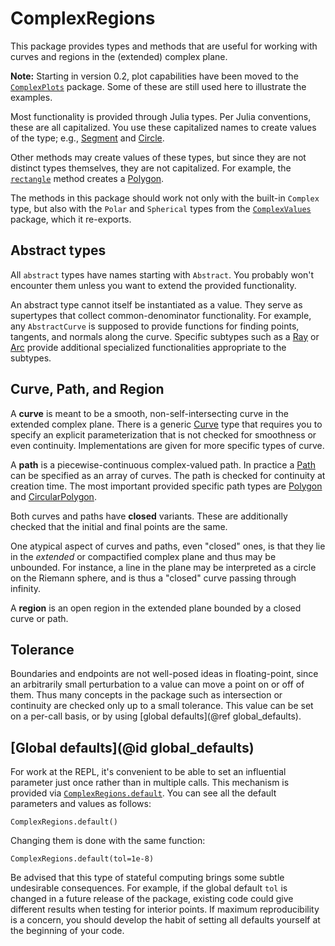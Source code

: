 # ComplexRegions

This package provides types and methods that are useful for working with curves and regions in the (extended) complex plane.

**Note:** Starting in version 0.2, plot capabilities have been moved to the [`ComplexPlots`](https://complexvariables.github.io/ComplexPlots.jl/stable/) package. Some of these are still used here to illustrate the examples.

Most functionality is provided through Julia types. Per Julia conventions, these are all capitalized. You use these capitalized names to create values of the type; e.g., [Segment](@ref) and [Circle](@ref).

Other methods may create values of these types, but since they are not distinct types themselves, they are not capitalized. For example, the [`rectangle`](@ref) method creates a [Polygon](@ref).

The methods in this package should work not only with the built-in `Complex` type, but also with the `Polar` and `Spherical` types from the [`ComplexValues`](https://complexvariables.github.io/ComplexValues.jl/stable/) package, which it re-exports.

## Abstract types

All `abstract` types have names starting with `Abstract`. You probably won't encounter them unless you want to extend the provided functionality.

An abstract type cannot itself be instantiated as a value. They serve as supertypes that collect common-denominator functionality. For example, any `AbstractCurve` is supposed to provide functions for finding points, tangents, and normals along the curve. Specific subtypes such as a [Ray](@ref) or [Arc](@ref) provide additional specialized functionalities appropriate to the subtypes.

## Curve, Path, and Region

A **curve** is meant to be a smooth, non-self-intersecting curve in the extended complex plane. There is a generic [Curve](@ref) type that requires you to specify an explicit parameterization that is not checked for smoothness or even continuity. Implementations are given for more specific types of curve.

A **path** is a piecewise-continuous complex-valued path. In practice a [Path](@ref) can be specified as an array of curves. The path is checked for continuity at creation time. The most important provided specific path types are [Polygon](@ref) and [CircularPolygon](@ref).

Both curves and paths have **closed** variants. These are additionally checked that the initial and final points are the same.

One atypical aspect of curves and paths, even "closed" ones, is that they lie in the *extended* or compactified complex plane and thus may be unbounded. For instance, a line in the plane may be interpreted as a circle on the Riemann sphere, and is thus a "closed" curve passing through infinity.

A **region** is an open region in the extended plane bounded by a closed curve or path.

## Tolerance

Boundaries and endpoints are not well-posed ideas in floating-point, since an arbitrarily small perturbation to a value can move a point on or off of them. Thus many concepts in the package such as intersection or continuity are checked only up to a small tolerance. This value can be set on a per-call basis, or by using [global defaults](@ref global_defaults).

## [Global defaults](@id global_defaults)

For work at the REPL, it's convenient to be able to set an influential parameter just once rather than in multiple calls. This mechanism is provided via [`ComplexRegions.default`](@ref). You can see all the default parameters and values as follows:

```@repl examples
ComplexRegions.default()
```

Changing them is done with the same function:

```@repl examples
ComplexRegions.default(tol=1e-8)
```

Be advised that this type of stateful computing brings some subtle undesirable consequences. For example, if the global default `tol` is changed in a future release of the package, existing code could give different results when testing for interior points. If maximum reproducibility is a concern, you should develop the habit of setting all defaults yourself at the beginning of your code.

